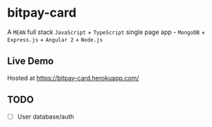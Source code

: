 # bitpay-card
A `MEAN` full stack `JavaScript` + `TypeScript` single page app - `MongoDB` + `Express.js` + `Angular 2` + `Node.js`

## Live Demo
Hosted at https://bitpay-card.herokuapp.com/

## TODO
- [ ] User database/auth  
